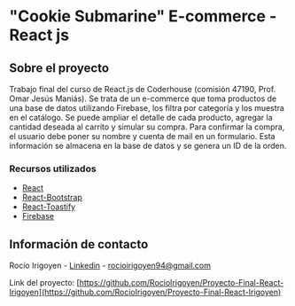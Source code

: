 # "Cookie Submarine" E-commerce - React js

## Sobre el proyecto


Trabajo final del curso de React.js de Coderhouse (comisión 47190, Prof. Omar Jesús Maniás). Se trata de un e-commerce que toma productos de una base de datos utilizando Firebase, los filtra por categoría y los muestra en el catálogo. Se puede ampliar el detalle de cada producto, agregar la cantidad deseada al carrito y simular su compra. Para confirmar la compra, el usuario debe poner su nombre y cuenta de mail en un formulario. Esta información se almacena en la base de datos y se genera un ID de la orden.


### Recursos utilizados 

* [React](https://reactjs.org/)
* [React-Bootstrap](https://react-bootstrap.netlify.app/)
* [React-Toastify](https://fkhadra.github.io/react-toastify/introduction/)
* [Firebase](https://firebase.google.com/?hl=es-419)


## Información de contacto

Rocío Irigoyen - [Linkedin](https://www.linkedin.com/in/rocio-irigoyen/) - rocioirigoyen94@gmail.com

Link del proyecto: [https://github.com/RocioIrigoyen/Proyecto-Final-React-Irigoyen](https://github.com/RocioIrigoyen/Proyecto-Final-React-Irigoyen)

